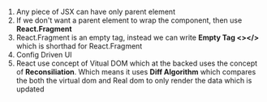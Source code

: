 1. Any piece of JSX can have only parent element
2. If we don't want a parent element to wrap the component, then use <b>React.Fragment</b>
3. React.Fragment is an empty tag, instead we can write <b>Empty Tag <></> </b> which is shorthad for React.Fragment
4. Config Driven UI
5. React use concept of Vitual DOM which at the backed uses the concept of <b>Reconsiliation</b>. Which means it uses <b>Diff Algorithm</b> which compares the both the virtual dom and Real dom to only render the data which is updated